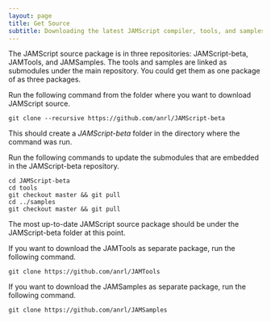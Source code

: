 ```yaml
---
layout: page
title: Get Source
subtitle: Downloading the latest JAMScript compiler, tools, and samples
---
```


The JAMScript source package is in three repositories: JAMScript-beta, JAMTools, and JAMSamples.
The tools and samples are linked as submodules under the main repository. You could get them as
one package of as three packages.

Run the following command from the folder where you want to download JAMScript source.
```shell
git clone --recursive https://github.com/anrl/JAMScript-beta
```  
This should create a *JAMScript-beta* folder in the directory where the command was run.

Run the following commands to update the submodules that are embedded in the JAMScript-beta
repository.
```shell
cd JAMScript-beta
cd tools
git checkout master && git pull
cd ../samples
git checkout master && git pull
```  
The most up-to-date JAMScript source package should be under the JAMScript-beta folder at this point.

If you want to download the JAMTools as separate package, run the following command.
```shell
git clone https://github.com/anrl/JAMTools
```

If you want to download the JAMSamples as separate package, run the following command.
```shell
git clone https://github.com/anrl/JAMSamples
```
